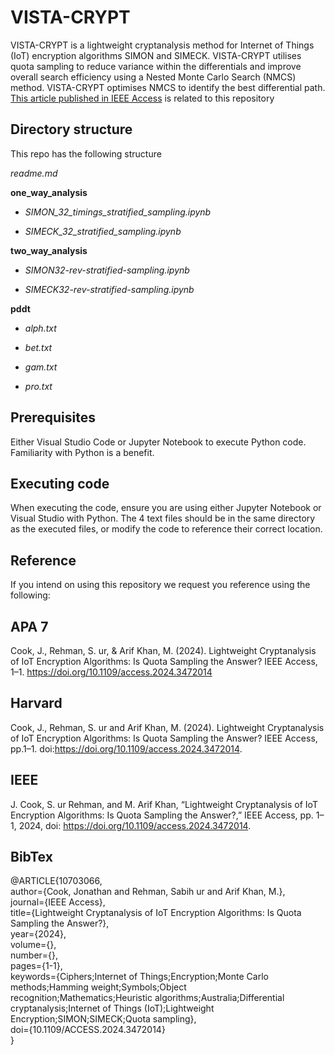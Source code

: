 # VISTA-CRYPT 
VISTA-CRYPT is a lightweight cryptanalysis method for Internet of Things (IoT) encryption algorithms SIMON and SIMECK. VISTA-CRYPT utilises quota sampling to reduce variance within the differentials and improve overall search efficiency using a Nested Monte Carlo Search (NMCS) method. VISTA-CRYPT optimises NMCS to identify the best differential path. [This article published in IEEE Access](https://ieeexplore.ieee.org/abstract/document/10703066/) is related to this repository

## Directory structure
This repo has the following structure

_readme.md_

__one_way_analysis__

*   _SIMON_32_timings_stratified_sampling.ipynb_
  
*  _SIMECK_32_stratified_sampling.ipynb_
  
__two_way_analysis__

*  _SIMON32-rev-stratified-sampling.ipynb_
  
*  _SIMECK32-rev-stratified-sampling.ipynb_
  
__pddt__

*  _alph.txt_
  
*  _bet.txt_
  
* _gam.txt_
  
*  _pro.txt_

## Prerequisites
Either Visual Studio Code or Jupyter Notebook to execute Python code. 
Familiarity with Python is a benefit.

## Executing code
When executing the code, ensure you are using either Jupyter Notebook or Visual Studio with Python. The 4 text files should be in the same directory as the executed files, or modify the code to reference their correct location.

## Reference
If you intend on using this repository we request you reference using the following:

## APA 7
Cook, J., Rehman, S. ur, & Arif Khan, M. (2024). Lightweight Cryptanalysis of IoT Encryption Algorithms: Is Quota Sampling the Answer? IEEE Access, 1–1. https://doi.org/10.1109/access.2024.3472014

## Harvard
Cook, J., Rehman, S. ur and Arif Khan, M. (2024). Lightweight Cryptanalysis of IoT Encryption Algorithms: Is Quota Sampling the Answer? IEEE Access, pp.1–1. doi:https://doi.org/10.1109/access.2024.3472014.

## IEEE
J. Cook, S. ur Rehman, and M. Arif Khan, “Lightweight Cryptanalysis of IoT Encryption Algorithms: Is Quota Sampling the Answer?,” IEEE Access, pp. 1–1, 2024, doi: https://doi.org/10.1109/access.2024.3472014.

## BibTex
@ARTICLE{10703066,  
  author={Cook, Jonathan and Rehman, Sabih ur and Arif Khan, M.},  
  journal={IEEE Access},   
  title={Lightweight Cryptanalysis of IoT Encryption Algorithms: Is Quota Sampling the Answer?},   
  year={2024},  
  volume={},  
  number={},  
  pages={1-1},  
  keywords={Ciphers;Internet of Things;Encryption;Monte Carlo methods;Hamming weight;Symbols;Object recognition;Mathematics;Heuristic algorithms;Australia;Differential cryptanalysis;Internet of Things (IoT);Lightweight Encryption;SIMON;SIMECK;Quota sampling},  
  doi={10.1109/ACCESS.2024.3472014}  
}

